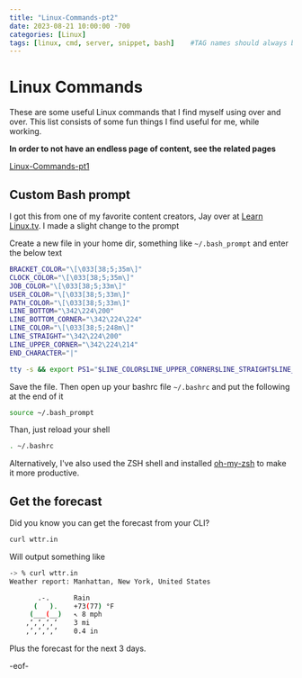 ```yaml
---
title: "Linux-Commands-pt2"
date: 2023-08-21 10:00:00 -700
categories: [Linux]
tags: [linux, cmd, server, snippet, bash]    #TAG names should always be lowercase
---
```


# Linux Commands

These are some useful Linux commands that I find myself using over and over. This list consists of some fun things I find useful for me, while working.

__In order to not have an endless page of content, see the related pages__

[Linux-Commands-pt1](https://www.linode.com/docs/guides/security/basics/)

## Custom Bash prompt

I got this from one of my favorite content creators, Jay over at [Learn Linux.tv](https://www.learnlinux.tv). I made a slight change to the prompt

Create a new file in your home dir, something like `~/.bash_prompt` and enter the below text

```bash
BRACKET_COLOR="\[\033[38;5;35m\]"
CLOCK_COLOR="\[\033[38;5;35m\]"
JOB_COLOR="\[\033[38;5;33m\]"
USER_COLOR="\[\033[38;5;33m\]"
PATH_COLOR="\[\033[38;5;33m\]"
LINE_BOTTOM="\342\224\200"
LINE_BOTTOM_CORNER="\342\224\224"
LINE_COLOR="\[\033[38;5;248m\]"
LINE_STRAIGHT="\342\224\200"
LINE_UPPER_CORNER="\342\224\214"
END_CHARACTER="|"

tty -s && export PS1="$LINE_COLOR$LINE_UPPER_CORNER$LINE_STRAIGHT$LINE_STRAIGHT$BRACKET_COLOR[$CLOCK_COLO>
```

Save the file. Then open up your bashrc file `~/.bashrc` and put the following at the end of it

```bash
source ~/.bash_prompt
```

Than, just reload your shell

```bash
. ~/.bashrc
```

Alternatively, I've also used the ZSH shell and installed [oh-my-zsh](https://ohmyz.sh/) to make it more productive.

## Get the forecast

Did you know you can get the forecast from your CLI?

```bash
curl wttr.in
```

Will output something like 

```bash
-> % curl wttr.in
Weather report: Manhattan, New York, United States

       .-.      Rain
      (   ).    +73(77) °F
     (___(__)   ↖ 8 mph
    ‚‘‚‘‚‘‚‘    3 mi
    ‚’‚’‚’‚’    0.4 in

```

Plus the forecast for the next 3 days. 


-eof-